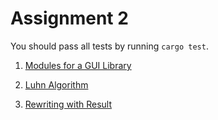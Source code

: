 # Assignment 2

You should pass all tests by running `cargo test`.

1. [Modules for a GUI Library](./modules-for-a-gui-library)

2. [Luhn Algorithm](./luhn-algorithm)

3. [Rewriting with Result](./rewriting-with-result)
